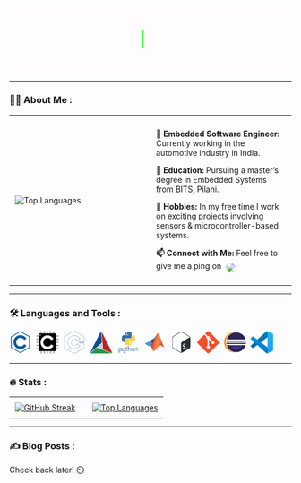 <div id="header" align="center">
  <img src="Hello_Animation_GiF.gif" width="auto" height="auto" alt="Hello Animation"/>
</div>

---

### :woman_technologist: About Me :
<table style="width: 100%; border-collapse: collapse; table-layout: fixed;">
  <tr>
    <td style="width: 50%; padding: 10px; box-sizing: border-box;">
      <img src="https://media.giphy.com/media/tT2FEbKu63KxdFubmY/giphy.gif" alt="Top Languages" style="width: 100%; height: auto;">
    </td>
    <td style="width: 50%; padding: 10px; box-sizing: border-box;">
      <p><strong>🚗 Embedded Software Engineer:</strong> Currently working in the automotive industry in India.</p>
      <p><strong>🌱 Education:</strong> Pursuing a master’s degree in Embedded Systems from BITS, Pilani.</p>
      <p><strong>🍕 Hobbies:</strong> In my free time I work on exciting projects involving sensors & microcontroller-based systems.</p>
      <p><strong>📫 Connect with Me:</strong> Feel free to give me a ping on
      <a href="https://www.linkedin.com/in/adinr/" style="display: inline-block; vertical-align: middle;">
        <img src="https://img.shields.io/badge/LinkedIn-blue?style=for-the-badge&logo=linkedin&logoColor=white" width="62" style="border-radius: 20px; vertical-align: middle; margin-left: 5px;">
      </a></p>
    </td>
  </tr>
</table>

---

### :hammer_and_wrench: Languages and Tools :
<div>
  <img src="https://github.com/devicons/devicon/blob/master/icons/c/c-line.svg" title="C" alt="C" width="40" height="40"/>&nbsp;
  <img src="https://github.com/devicons/devicon/blob/master/icons/embeddedc/embeddedc-original.svg" title="embC" alt="embC" width="40" height="40"/>&nbsp;
  <img src="https://github.com/devicons/devicon/blob/master/icons/cplusplus/cplusplus-line.svg" title="C++" alt="C++" width="40" height="40"/>&nbsp;
  <img src="https://github.com/devicons/devicon/blob/master/icons/cmake/cmake-original.svg" title="cmake" alt="cmake" width="40" height="40"/>&nbsp;
  <img src="https://github.com/devicons/devicon/blob/master/icons/python/python-original-wordmark.svg" title="Python" alt="Python" width="40" height="40"/>&nbsp;
  <img src="https://github.com/devicons/devicon/blob/master/icons/matlab/matlab-original.svg" title="matlab" alt="matlab" width="40" height="40"/>&nbsp;
  <img src="https://github.com/devicons/devicon/blob/master/icons/bash/bash-original.svg" title="bash" alt="bash" width="40" height="40"/>&nbsp;
  <img src="https://github.com/devicons/devicon/blob/master/icons/git/git-original.svg" title="git" alt="git" width="40" height="40"/>&nbsp;
  <img src="https://github.com/devicons/devicon/blob/master/icons/eclipse/eclipse-original.svg" title="eclipse" alt="eclipse" width="40" height="40"/>&nbsp;
  <img src="https://github.com/devicons/devicon/blob/master/icons/vscode/vscode-original.svg" title="vscode" alt="vscode" width="40" height="40"/>&nbsp;
</div>

---

### 🔥 Stats :
<table style="width: 100%; border-collapse: collapse; table-layout: fixed;">
  <tr>
    <td style="width: 50%; padding: 10px; box-sizing: border-box;">
      <a href="https://git.io/streak-stats" style="display: block;">
        <img src="https://github-readme-streak-stats.herokuapp.com?user=anr2311&theme=flag-india" alt="GitHub Streak" style="width: 100%; height: auto;"/>
      </a>
    </td>
    <td style="width: 50%; padding: 10px; box-sizing: border-box;">
      <a href="https://github.com/anuraghazra/github-readme-stats" style="display: block;">
        <img src="https://github-readme-stats.vercel.app/api/top-langs/?username=anr2311" alt="Top Languages" style="width: 100%; height: auto;"/>
      </a>
    </td>
  </tr>
</table>

---

### ✍️ Blog Posts :

Check back later! ⏲️
